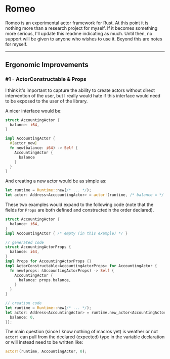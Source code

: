 # Romeo

Romeo is an experimental actor framework for Rust. At this point
it is nothing more than a research project for myself. If it
becomes something more serious, I'll update this readme indicating
as much. Until then, no support will be given to anyone who wishes to
use it. Beyond this are notes for myself.

<hr />

## Ergonomic Improvements

### #1 - ActorConstructable & Props
I think it's important to capture the ability to create actors
without direct intervention of the user, but I really would hate
if this interface would need to be exposed to the user of the library.

A nicer interface would be:

```rust
struct AccountingActor {
  balance: i64,
}

impl AccountingActor {
  #[actor_new]
  fn new(balance: i64) -> Self {
    AccountingActor {
      balance
    }
  }
}
```

And creating a new actor would be as simple as:

```rust
let runtime = Runtime::new(/* ... */);
let actor: Address<AcccountingActor> = actor!(runtime, /* balance = */ 0);
```

These two examples would expand to the following code (note that the
fields for `Props` are both defined and constructedin the order declared).

```rust
struct AccountingActor {
  balance: i64,
}
impl AccountingActor { /* empty (in this example) */ }

// generated code
struct AccountingActorProps {
  balance: i64,
}
impl Props for AccountingActorProps {}
impl ActorConstructable<AccountingActorProps> for AccountingActor {
  fn new(props: &AccountingActorProps) -> Self {
    AccountingActor {
      balance: props.balance,
    }
  }
}

// creation code
let runtime = Runtime::new(/* ... */);
let actor: Address<AccountingActor> = runtime.new_actor<AccountingActor>(AccountingActorProps {
  balance: 0,
});
```

The main question (since I know nothing of macros yet) is weather or not `actor!`
can pull from the declared (expected) type in the variable declaration or will
instead need to be written like:

```rust
actor!(runtime, AccountingActor, 0);
```
